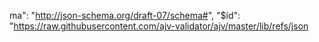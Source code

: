 ma": "http://json-schema.org/draft-07/schema#",
  "$id": "https://raw.githubusercontent.com/ajv-validator/ajv/master/lib/refs/json